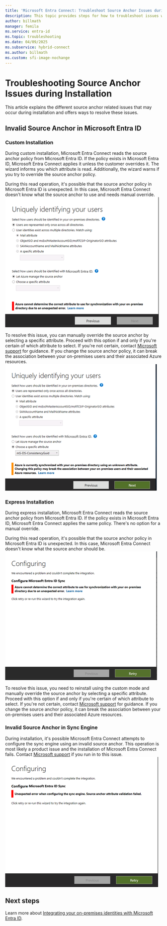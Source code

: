 ```yaml
---
title: 'Microsoft Entra Connect: Troubleshoot Source Anchor Issues during Installation'
description: This topic provides steps for how to troubleshoot issues with the source anchor during installation.
author: billmath
manager: femila
ms.service: entra-id
ms.topic: troubleshooting
ms.date: 04/09/2025
ms.subservice: hybrid-connect
ms.author: billmath
ms.custom: sfi-image-nochange
---
```




# Troubleshooting Source Anchor Issues during Installation
This article explains the different source anchor related issues that may occur during installation and offers ways to resolve these issues.

<a name='invalid-source-anchor-in-azure-active-directory'></a>

## Invalid Source Anchor in Microsoft Entra ID

### Custom Installation

During custom installation, Microsoft Entra Connect reads the source anchor policy from Microsoft Entra ID. If the policy exists in Microsoft Entra ID, Microsoft Entra Connect applies it unless the customer overrides it. The wizard informs you which attribute is read. Additionally, the wizard warns if you try to override the source anchor policy.

During this read operation, it's possible that the source anchor policy in Microsoft Entra ID is unexpected. In this case, Microsoft Entra Connect doesn't know what the source anchor to use and needs manual override.</br>
![Screenshot that shows where to manually override the source anchor.](media/tshoot-connect-source-anchor/source1.png)

To resolve this issue, you can manually override the source anchor by selecting a specific attribute. Proceed with this option if and only if you're certain of which attribute to select. If you're not certain, contact [Microsoft support](https://support.microsoft.com/contactus/) for guidance. If you change the source anchor policy, it can break the association between your on-premises users and their associated Azure resources.</br>
![Screenshot that shows the specified attribute that overrides the source anchor.](media/tshoot-connect-source-anchor/source2.png)

### Express Installation
During express installation, Microsoft Entra Connect reads the source anchor policy from Microsoft Entra ID. If the policy exists in Microsoft Entra ID, Microsoft Entra Connect applies the same policy. There's no option for a manual override.

During this read operation, it's possible that the source anchor policy in Microsoft Entra ID is unexpected. In this case, Microsoft Entra Connect doesn't know what the source anchor should be.</br>
![Screenshot that shows what happens when the source anchor in Microsoft Entra ID is unexpected.](media/tshoot-connect-source-anchor/source3.png)

To resolve this issue, you need to reinstall using the custom mode and manually override the source anchor by selecting a specific attribute. Proceed with this option if and only if you're certain of which attribute to select. If you're not certain, contact [Microsoft support](https://support.microsoft.com/contactus/) for guidance. If you change the source anchor policy, it can break the association between your on-premises users and their associated Azure resources.

### Invalid Source Anchor in Sync Engine
During installation, it's possible Microsoft Entra Connect attempts to configure the sync engine using an invalid source anchor. This operation is most likely a product issue and the installation of Microsoft Entra Connect fails. Contact [Microsoft support](https://support.microsoft.com/contactus/) if you run in to this issue.</br>
![unexpected](media/tshoot-connect-source-anchor/source4.png)


## Next steps
Learn more about [Integrating your on-premises identities with Microsoft Entra ID](../whatis-hybrid-identity.md).
